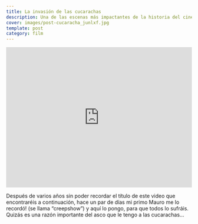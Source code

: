 ```yaml
---
title: La invasión de las cucarachas
description: Una de las escenas más impactantes de la historia del cine
cover: images/post-cucaracha_junlxf.jpg
template: post
category: film
---
```


<iframe width="100%" height="380" src="https://www.youtube.com/embed/78GE90_AX_c" title="YouTube video player" frameborder="0" allow="accelerometer; autoplay; clipboard-write; encrypted-media; gyroscope; picture-in-picture" allowfullscreen></iframe>

<p>Después de varios años sin poder recordar el título de este video que encontraréis a continuación, hace un par de días mi primo Mauro me lo recordó! (se llama “creepshow”) y aquí lo pongo, para que todos lo sufráis. Quizás es una razón importante del asco que le tengo a las cucarachas...</p>
